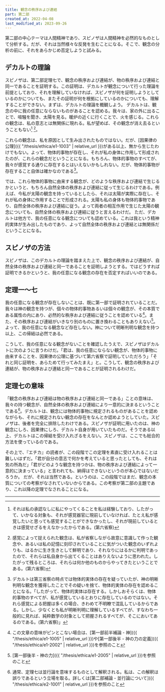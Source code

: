 ```yaml
---
title: 観念の秩序および連結
part: 第二部
created_at: 2022-04-08
last_modified_at: 2023-09-26
---
```


第二部の中心テーマは人間精神であり、スピノザは人間精神を必然的なものとして分析する。だが、それは当然様々な反発を生むことになる。そこで、観念の分析の前に、それをあらかじめ否定しようと試みる。

## デカルトの理論

スピノザは、第二部定理七で、観念の秩序および連結が、物の秩序および連結と同一であることを証明する。この証明は、デカルトが観念について行った理論を前提としており、それを理解していなければ、スピノザが何を証明しようとしているのかについても、またその証明が何を根拠にしているのかについても、理解することができない。まずは、デカルトの理論を概観しよう。
デカルトは、観念の中に我の任意にならないものがあることを認める。我々は、家の外に出ることで、喧騒を聞き、太陽を見る。暖炉の近くに行くことで、火を感じる。これらの観念は、私の意志とは無関係に現れる。私が望めば、その観念が消え去るということもない[^m6-1] [^m6-2]。

[^m6-1]:それは私の承認なしに私にやってくることを私は経験しており、したがって、いかなる対象も、それが感覚器官に現前していなければ、たとえ私が感覚したいと思っても感覚することができなかったし、それが現前しているときは感覚せざるをえなかったからである。(第六省察)
[^m6-2]:感覚によって捉えられた観念は、私が省察しながら故意に意識して作った観念や、あるいは私の記憶に刻印されていることに気がついた観念のいずれよりも、はるかに生き生きとして鮮明であり、それなりにはるかに判明であったので、それらは私自身から出てくることはありえないように思われた。したがって残るところは、それらは何か他のものからやってきたということである。(第六省察)

これらの観念は、私を原因として生み出されたものではない。だが、[因果律の公理]({{ "/thesis/ethica/e1-1003" | relative_url }})がある以上、無から生じたわけでもない。よって、物体的事物が存在し、それが私の身体に作用して形成されたのが、これらの観念だということになる。もちろん、物体的事物のすべてが、我々が感覚する通りに存在するとはいえないかもしれない。だが、物体的事物が存在すること自体は確かなのである[^m6-3]。

[^m6-3]:デカルトは第三省察の時点では物体的実体の存在を疑っていたが、神の明晰判明な観念を獲得したことでその疑いを捨て、物体的実体の存在を認めることになる。「したがって、物体的実体は存在する。しかしおそらくは、物体的事物のすべてが、私が感覚しているとおりに存在しているのではない。それら感覚による把握は多くの場合、きわめて不明瞭で混乱しているからである。しかし、少なくとも私が明晰判明に理解しているすべてが、すなわち一般的に見れば、純粋数学の対象として把握されるすべてが、そこにおいてあるのである。(第六省察)」

では、これら物体的事物に由来する観念が、どのような秩序および連結で生じるかというと、もちろん自然全体の秩序および連結に従って生じるわけである。例えば、今私が太陽の観念を持っているとしたら、それは太陽が実際に存在し、それが私の身体に作用することで形成される。太陽も私の身体も物体的事物であり、自然全体の秩序および連結に従う。よって両者の相互作用で生じた太陽の観念についても、自然全体の秩序および連結に従うと言えるわけだ。
ただ、デカルトは他方で、我の任意になる観念についても認めている。これは我という精神的実体が生み出したものであり、よって自然全体の秩序および連結とは無関係だということになる。

## スピノザの方法

スピノザは、このデカルトの理論を踏まえた上で、観念の秩序および連結が、自然全体の秩序および連結と同一であることを証明しようとする。ではどうすれば証明できるかというと、我の任意になる観念の存在を否定すればいいのである。

## 定理一～七

我の任意になる観念が存在しないことは、既に第一部で証明されていることだ。我々は神の観念を持つが、個々の物体的事物あるいは個々の観念が、その本質である属性の内にあり、必然的な秩序および連結に従うことを認めている[^ref1]。また、その秩序および連結がいきなり別のものに置き換わることもありえない[^ref2]。よって、我の任意になる観念など存在しない。神について明晰判明な観念を持つ以上、この帰結は必然である。

[^ref1]:この文章の意味がピンとこない場合は、[第一部前半補論 - 神]({{ "/thesis/ethica/e1-1005" | relative_url }})や[第一部後半 - 神の力の定義]({{ "/thesis/ethica/e1-2002" | relative_url }})を参照のこと

[^ref2]:[第一部後半 - 神の力]({{ "/thesis/ethica/e1-2005" | relative_url }})を参照のこと

こうして、我の任意になる観念がないことを確認したうえで、スピノザはデカルトに次のように言うわけだ。「君は、我の任意にならない観念が、物体的事物に由来することを、因果律の公理に基づいて第六省察で証明していただろう」「それと同じ証明を、あらためて行ってみたまえ」と。こうして、観念の秩序および連結が、物の秩序および連結と同一であることが証明されるわけだ。

## 定理七の意味

「観念の秩序および連結は物の秩序および連結と同一である」ことの意味は、我々の持つ観念が、自然全体の秩序および連結により一意的に決まるということである[^ref3]。デカルトは、観念には物体的事物に規定されるものがあることを認めながらも、それに規定されない観念の存在をなんとか認めようとしていた。スピノザは、後者を完全に排除したわけである。スピノザが証明に用いたのは、神の観念にしろ、因果律にしろ、デカルト自身が用いていたものだ。そうである以上、デカルトはこの帰結を受け入れざるをえない。スピノザは、ここでも総合的方法を使っているのである。

[^ref3]:通常、定理七は並行論を意味するものとして解釈される。私は、この解釈は誤りであるという立場を取る。詳しくは[第二部補論 - 並行論について]({{ "/thesis/ethica/e2-1001" | relative_url }})を参照のこと

その上で、『エチカ』の読者が、この段階でこの定理を素直に受け入れることは難しいはずだ。「君が自分の意志で何かを考えていると思ったとしても、それは気の所為だ」「君がどのような観念を持つかは、物の秩序および連結によって一意的に決まっている」と言われても、納得はできないというのが本心ではないだろうか。
だが、それは当然である。というのは、この段階ではまだ、観念の本質についての考察がなされていないからである。この考察が第二部の主題であり、これ以降の定理でなされることになる。

---
